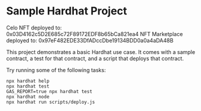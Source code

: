 # Sample Hardhat Project

Celo NFT deployed to: 0x03D4162c5D2E685c72F89172EDF8b65bCa821ea4
NFT Marketplace deployed to: 0x97eF482EDE33DfADccDbe19134BDD0a0a4aDA48B

This project demonstrates a basic Hardhat use case. It comes with a sample contract, a test for that contract, and a script that deploys that contract.

Try running some of the following tasks:

```shell
npx hardhat help
npx hardhat test
GAS_REPORT=true npx hardhat test
npx hardhat node
npx hardhat run scripts/deploy.js
```
